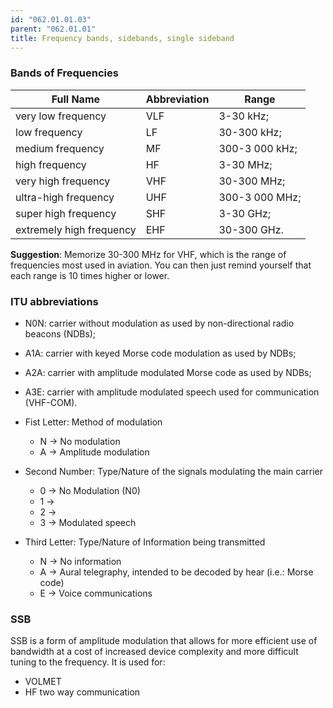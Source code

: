 ```yaml
---
id: "062.01.01.03"
parent: "062.01.01"
title: Frequency bands, sidebands, single sideband
---
```


### Bands of Frequencies

| Full Name                | Abbreviation | Range          |
| ------------------------ | ------------ | -------------- |
| very low frequency       | VLF          | 3-30 kHz;      |
| low frequency            | LF           | 30-300 kHz;    |
| medium frequency         | MF           | 300-3 000 kHz; |
| high frequency           | HF           | 3-30 MHz;      |
| very high frequency      | VHF          | 30-300 MHz;    |
| ultra-high frequency     | UHF          | 300-3 000 MHz; |
| super high frequency     | SHF          | 3-30 GHz;      |
| extremely high frequency | EHF          | 30-300 GHz.    |

**Suggestion**: Memorize 30-300 MHz for VHF, which is the range of frequencies
most used in aviation. You can then just remind yourself that each range is 10
times higher or lower.

### ITU abbreviations

- N0N: carrier without modulation as used by non-directional radio beacons
  (NDBs);

- A1A: carrier with keyed Morse code modulation as used by NDBs;

- A2A: carrier with amplitude modulated Morse code as used by NDBs;

- A3E: carrier with amplitude modulated speech used for communication (VHF-COM).

- Fist Letter: Method of modulation

  - N -> No modulation
  - A -> Amplitude modulation

- Second Number: Type/Nature of the signals modulating the main carrier

  - 0 -> No Modulation (N0)
  - 1 ->
  - 2 ->
  - 3 -> Modulated speech

- Third Letter: Type/Nature of Information being transmitted
  - N -> No information
  - A -> Aural telegraphy, intended to be decoded by hear (i.e.: Morse code)
  - E -> Voice communications

### SSB

SSB is a form of amplitude modulation that allows for more efficient use of
bandwidth at a cost of increased device complexity and more difficult tuning to
the frequency. It is used for:

- VOLMET
- HF two way communication
